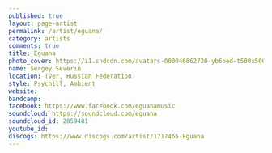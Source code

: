 ```yaml
---
published: true
layout: page-artist
permalink: /artist/eguana/
category: artists
comments: true
title: Eguana
photo_cover: https://i1.sndcdn.com/avatars-000046862720-yb6oed-t500x500.jpg
name: Sergey Severin
location: Tver, Russian Federation
style: Psychill, Ambient
website: 
bandcamp: 
facebook: https://www.facebook.com/eguanamusic
soundcloud: https://soundcloud.com/eguana
soundcloud_id: 2059481
youtube_id: 
discogs: https://www.discogs.com/artist/1717465-Eguana
---
```

